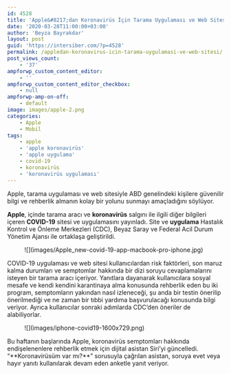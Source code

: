 ```yaml
---
id: 4528
title: 'Apple&#8217;dan Koronavirüs İçin Tarama Uygulaması ve Web Sitesi'
date: '2020-03-28T11:00:00+03:00'
author: 'Beyza Bayrakdar'
layout: post
guid: 'https://intersiber.com/?p=4528'
permalink: /appledan-koronavirus-icin-tarama-uygulamasi-ve-web-sitesi/
post_views_count:
    - '37'
ampforwp_custom_content_editor:
    - ''
ampforwp_custom_content_editor_checkbox:
    - null
ampforwp-amp-on-off:
    - default
image: images/apple-2.png
categories:
    - Apple
    - Mobil
tags:
    - apple
    - 'apple koronavirüs'
    - 'apple uygulama'
    - covid-19
    - koronavirüs
    - 'koronavirüs uygulaması'
---
```


Apple, tarama uygulaması ve web sitesiyle ABD genelindeki kişilere güvenilir bilgi ve rehberlik almanın kolay bir yolunu sunmayı amaçladığını söylüyor.

**Apple**, içinde tarama aracı ve **koronavirüs** salgını ile ilgili diğer bilgileri içeren **COVID-19** sitesi ve uygulamasını yayınladı. Site ve **uygulama** Hastalık Kontrol ve Önleme Merkezleri (CDC), Beyaz Saray ve Federal Acil Durum Yönetim Ajansı ile ortaklaşa geliştirildi.

<figure class="wp-block-image size-full">![](images/Apple_new-covid-19-app-macbook-pro-iphone.jpg)</figure>COVID-19 uygulaması ve web sitesi kullanıcılardan risk faktörleri, son maruz kalma durumları ve semptomlar hakkında bir dizi soruyu cevaplamalarını isteyen bir tarama aracı içeriyor. Yanıtlara dayanarak kullanıcılara sosyal mesafe ve kendi kendini karantinaya alma konusunda rehberlik eden bu iki program, semptomların yakından nasıl izleneceği, şu anda bir testin önerilip önerilmediği ve ne zaman bir tıbbi yardıma başvurulacağı konusunda bilgi veriyor. Ayrıca kullanıcılar sonraki adımlarda CDC’den öneriler de alabiliyorlar.

<figure class="wp-block-image size-large">![](images/iphone-covid19-1600x729.png)</figure>Bu haftanın başlarında Apple, koronavirüs semptomları hakkında endişelenenlere rehberlik etmek için dijital asistan Siri’yi güncelledi. “**Koronavirüsüm var mı?**” sorusuyla çağrılan asistan, soruya evet veya hayır yanıtı kullanılarak devam eden anketle yanıt veriyor.